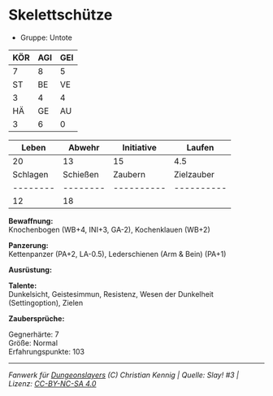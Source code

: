 # Skelettschütze  
- Gruppe: Untote  

| KÖR | AGI | GEI |  
| --- | --- | --- |  
| 7   | 8   | 5   |
| ST  | BE  | VE  |  
| 3   | 4   | 4   |
| HÄ  | GE  | AU  |  
| 3   | 6   | 0   |


| Leben    | Abwehr   | Initiative | Laufen     |
| -------- | -------- | ---------- | ---------- |
| 20       | 13       | 15         | 4.5        |
| Schlagen | Schießen | Zaubern    | Zielzauber |
| -------- | -------- | ---------- | ---------- |
| 12       | 18       |            |            |

**Bewaffnung:**  
Knochenbogen (WB+4, INI+3, GA-2), Kochenklauen (WB+2)

**Panzerung:**  
Kettenpanzer (PA+2, LA-0.5), Lederschienen (Arm & Bein) (PA+1)

**Ausrüstung:**  


**Talente:**  
Dunkelsicht, Geistesimmun, Resistenz, Wesen der Dunkelheit (Settingoption), Zielen

**Zaubersprüche:**  


Gegnerhärte: 7  
Größe: Normal  
Erfahrungspunkte: 103  



___
*Fanwerk für [Dungeonslayers](https://www.dungeonslayers.net/) (C) Christian Kennig | Quelle: Slay! #3 | Lizenz: [CC-BY-NC-SA 4.0](https://creativecommons.org/licenses/by-nc-sa/4.0/deed.de)*